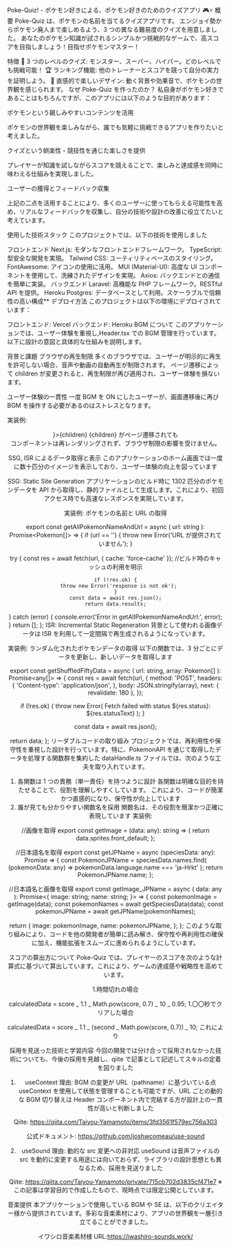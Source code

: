 Poke-Quiz! - ポケモン好きによる、ポケモン好きのためのクイズアプリ 🎮⚡️
概要
Poke-Quiz は、ポケモンの名前を当てるクイズアプリです。 エンジョイ勢からポケモン廃人まで楽しめるよう、3 つの異なる難易度のクイズを用意しました。 あなたのポケモン知識が試されるシンプルかつ挑戦的なゲームで、高スコアを目指しましょう！目指せポケモンマスター！

特徴
🎯 3 つのレベルのクイズ: モンスター、スーパー、ハイパー。どのレベルでも挑戦可能！
🏆 ランキング機能: 他のトレーナーとスコアを競って自分の実力を証明しよう。
🌟 直感的で楽しいデザイン: 動く背景や効果音で、ポケモンの世界観を感じられます。
なぜ Poke-Quiz を作ったのか？
私自身がポケモン好きであることはもちろんですが、このアプリには以下のような目的があります：

ポケモンという親しみやすいコンテンツを活用

ポケモンの世界観を楽しみながら、誰でも気軽に挑戦できるアプリを作りたいと考えました。

クイズという娯楽性・競技性を通じた楽しさを提供

プレイヤーが知識を試しながらスコアを競えることで、楽しみと達成感を同時に味わえる仕組みを実現しました。

ユーザーの獲得とフィードバック収集

上記の二点を活用することにより、多くのユーザーに使ってもらえる可能性を高め、リアルなフィードバックを収集し、自分の技術や設計の改善に役立てたいと考えています。

使用した技術スタック
このプロジェクトでは、以下の技術を使用しました

フロントエンド
Next.js: モダンなフロントエンドフレームワーク。
TypeScript: 型安全な開発を実現。
Tailwind CSS: ユーティリティベースのスタイリング。
FontAwesome: アイコンの使用に活用。
MUI (Material-UI): 高度な UI コンポーネントを使用して、洗練されたデザインを実現。
Axios: バックエンドとの通信を簡単に実装。
バックエンド
Laravel: 高機能な PHP フレームワーク。RESTful API を提供。
Heroku Postgres: データベースとして利用。スケーラブルで信頼性の高い構成\*\*
デプロイ方法
このプロジェクトは以下の環境にデプロイされています：

フロントエンド: Vercel
バックエンド: Heroku
BGM について
このアプリケーションでは、ユーザー体験を重視し,Header.tsx での BGM 管理を行っています。以下に設計の意図と具体的な仕組みを説明します。

背景と課題
ブラウザの再生制限
多くのブラウザでは、ユーザーが明示的に再生を許可しない場合、音声や動画の自動再生が制限されます。 ページ遷移によって children が変更されると、再生制限が再び適用され、ユーザー体験を損ないます。

ユーザー体験の一貫性
一度 BGM を ON にしたユーザーが、画面遷移後に再び BGM を操作する必要があるのはストレスとなります。

実装例:

<body className={${geistSans.variable} ${geistMono.variable} antialiased}>
          <Header />
          <Suspense fallback={<Loading />}>{children}</Suspense>
          <SpeedInsights />
</body>
{children} がページ遷移されても <Header /> コンポーネントは再レンダリングされず、ブラウザ制限の影響を受けません。

SSG, ISR によるデータ取得と表示
このアプリケーションのホーム画面では一度に数十匹分のイメージを表示しており、ユーザー体験の向上を図っています

SSG: Static Site Generation
アプリケーションのビルド時に 1302 匹分のポケモンデータを API から取得し、静的ファイルとして生成します。これにより、初回アクセス時でも高速なレスポンスを実現しています。

実装例: ポケモンの名前と URL の取得

export const getAllPokemonNameAndUrl = async (
url: string
): Promise<Pokemon[]> => {
if (url == '') {
throw new Error('URL が提供されていません');
}

try {
const res = await fetch(url, { cache: 'force-cache' }); //ビルド時のキャッシュの利用を明示

    if (!res.ok) {
      throw new Error('response is not ok');
    }
    const data = await res.json();
    return data.results;

} catch (error) {
console.error('Error in getAllPokemonNameAndUrl:', error);
}
return [];
};
ISR: Incremental Static Regeneration
背景として使われる画像データは ISR を利用して一定間隔で再生成されるようになっています。

実装例: ランダム化されたポケモンデータの取得 以下の関数では、3 分ごとにデータを更新し、新しいデータを取得します

export const getShuffledFiftyData = async (
url: string,
array: Pokemon[]
): Promise<any[]> => {
const res = await fetch(url, {
method: 'POST',
headers: {
'Content-type': 'application/json',
},
body: JSON.stringify(array),
next: { revalidate: 180 },
});

if (!res.ok) {
throw new Error(
Fetch failed with status ${res.status}: ${res.statusText}
);
}

const data = await res.json();

return data;
};
リーダブルコードの取り組み
プロジェクトでは、再利用性や保守性を重視した設計を行っています。特に、PokemonAPI を通じて取得したデータを処理する関数群を集約した dataHandle.ts ファイルでは、次のような工夫を取り入れています。

1. 各関数は 1 つの責務（単一責任）を持つように設計
   各関数は明確な目的を持たせることで、役割を理解しやすくしています。 これにより、コードが簡潔かつ直感的になり、保守性が向上しています
2. 誰が見ても分かりやすい関数名を採用
   関数名は、その役割を簡潔かつ正確に表現しています
   実装例:

//画像を取得
export const getImage = (data: any): string => {
return data.sprites.front_default;
};

//日本語名を取得
export const getJPName = async (speciesData: any): Promise<string> => {
const PokemonJPName = speciesData.names.find(
(pokemonData: any) => pokemonData.language.name === 'ja-Hrkt'
);
return PokemonJPName.name;
};

//日本語名と画像を取得
export const getImage_JPName = async (
data: any
): Promise<{
image: string;
name: string;
}> => {
const pokemonImage = getImage(data);
const pokemonNames = await getSpeciesData(data);
const pokemonJPName = await getJPName(pokemonNames);

return {
image: pokemonImage,
name: pokemonJPName,
};
};
このような取り組みにより、コードを他の開発者が簡単に読み解き、保守性や再利用性の確保に加え、機能拡張をスムーズに進められるようにしています。

スコアの算出方について
Poke-Quiz では、プレイヤーのスコアを次のような計算式に基づいて算出しています。これにより、ゲームの達成感や戦略性を高めています。

1.時間切れの場合

calculatedData = score _ 1.1 _ Math.pow(score, 0.7) _ 10 _ 0.95; 1.〇〇秒でクリアした場合

calculatedData = score _ 1.1 _ (second _ Math.pow(score, 0.7)) _ 10;
これにより

採用を見送った技術と学習内容
今回の開発では分け合って採用されなかった技術についても、今後の採用を見越し、qiite で記事として記述してスキルの定着を図りました

1. useContext
   理由: BGM の変更が URL（pathname）に基づいている点
   useContext を使用して状態を管理することも可能ですが、URL ごとの動的な BGM 切り替えは Header コンポーネント内で完結する方が設計上の一貫性が高いと判断しました

Qiite: https://qiita.com/Taiyou-Yamamoto/items/3fd3561f579ec756a303

公式ドキュメント: https://github.com/joshwcomeau/use-sound

2. useSound
   理由: 動的な src 変更への非対応
   useSound は音声ファイルの src を動的に変更する用途には向いておらず、ライブラリの設計思想とも異なるため、採用を見送りました

Qiite: https://qiita.com/Taiyou-Yamamoto/private/715cb702d3835cf471e7
※ この記事は学習目的で作成したもので、現時点では限定公開としています。

音楽提供
本アプリケーションで使用している BGM や SE は、以下のクリエイター様から提供されています。多彩な音楽素材により、アプリの世界観を一層引き立てることができました。

イワシロ音楽素材様
URL:https://iwashiro-sounds.work/
